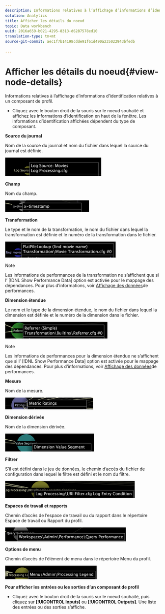 ```yaml
---
description: Informations relatives à l’affichage d’informations d’identification relatives à un composant de profil.
solution: Analytics
title: Afficher les détails du noeud
topic: Data workbench
uuid: 2016a650-b021-4295-8313-d6287578ed10
translation-type: tm+mt
source-git-commit: aec1f7b14198cdde91f61d490a235022943bfedb

---
```



# Afficher les détails du noeud{#view-node-details}

Informations relatives à l’affichage d’informations d’identification relatives à un composant de profil.

* Cliquez avec le bouton droit de la souris sur le noeud souhaité et affichez les informations d’identification en haut de la fenêtre. Les informations d’identification affichées dépendent du type de composant.

**Source du journal**

Nom de la source du journal et nom du fichier dans lequel la source du journal est définie.

![](assets/vis_DependencyMap_LogSourceID.png)

**Champ**

Nom du champ.

![](assets/vis_DependencyMap_FieldID.png)

**Transformation**

Le type et le nom de la transformation, le nom du fichier dans lequel la transformation est définie et le numéro de la transformation dans le fichier.

![](assets/vis_DependencyMap_TransformationID.png)

>[!NOTE]
>
>Les informations de performances de la transformation ne s’affichent que si l’ [!DNL Show Performance Data] option est activée pour le mappage des dépendances. Pour plus d’informations, voir [Affichage des données](../../../../../home/c-get-started/c-admin-intrf/c-dataset-mgrs/c-dep-maps/c-disp-perf-data.md#concept-974e2bac3e184f0dab530e63aa4f5ecb)de performances.

**Dimension étendue**

Le nom et le type de la dimension étendue, le nom du fichier dans lequel la dimension est définie et le numéro de la dimension dans le fichier.

![](assets/vis_DependencyMap_ExtendedDimensionID.png)

>[!NOTE]
>
>Les informations de performances pour la dimension étendue ne s’affichent que si l’ [!DNL Show Performance Data] option est activée pour le mappage des dépendances. Pour plus d’informations, voir [Affichage des données](../../../../../home/c-get-started/c-admin-intrf/c-dataset-mgrs/c-dep-maps/c-disp-perf-data.md#concept-974e2bac3e184f0dab530e63aa4f5ecb)de performances.

**Mesure**

Nom de la mesure.

![](assets/vis_DependencyMap_MetricID.png)

**Dimension dérivée**

Nom de la dimension dérivée.

![](assets/vis_DependencyMap_DerivedDimensionID.png)

**Filtrer**

S’il est défini dans le jeu de données, le chemin d’accès du fichier de configuration dans lequel le filtre est défini et le nom du filtre.

![](assets/vis_DependencyMap_FilterID_Dataset.png)

**Espaces de travail et rapports**

Chemin d’accès de l’espace de travail ou du rapport dans le répertoire Espace de travail ou Rapport du profil.

![](assets/vis_DependencyMap_WorkspaceID.png)

**Options de menu**

Chemin d’accès de l’élément de menu dans le répertoire Menu du profil.

![](assets/vis_DependencyMap_MenuID.png)

**Pour afficher les entrées ou les sorties d’un composant de profil**

* Cliquez avec le bouton droit de la souris sur le noeud souhaité, puis cliquez sur **[!UICONTROL Inputs]** ou **[!UICONTROL Outputs]**. Une liste des entrées ou des sorties s’affiche.

